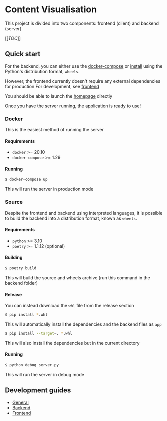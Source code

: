 # Content Visualisation

This project is divided into two components: frontend (client) and backend (server)

[[_TOC_]]

## Quick start

For the backend, you can either use the [docker-compose](#docker) or [install](#source) 
using the Python's distribution format, `wheels`.

However, the frontend currently doesn't require any external dependencies for production
For development, see [frontend](frontend/README.md)

You should be able to launch the [homepage](frontend/index.html) directly

Once you have the server running, the application is ready to use!

### Docker

This is the easiest method of running the server

#### Requirements

- `docker` >= 20.10
- `docker-compose` >= 1.29

#### Running

```bash
$ docker-compose up
```

This will run the server in production mode

### Source

Despite the frontend and backend using interpreted languages, it is possible to
build the backend into a distribution format, known as `wheels`.

#### Requirements

- `python` >= 3.10
- `poetry` >= 1.1.12 (optional)

#### Building

```bash
$ poetry build
```

This will build the source and wheels archive (run this command in the backend folder)

#### Release

You can instead download the `whl` file from the release section

```bash
$ pip install *.whl
```

This will automatically install the dependencies and the backend files as `app`

```bash
$ pip install --target=. *.whl
```

This will also install the dependencies but in the current directory

#### Running

```bash
$ python debug_server.py
```

This will run the server in debug mode

## Development guides 

- [General](DEVELOPMENT.md)
- [Backend](backend/README.md)
- [Frontend](frontend/README.md)

